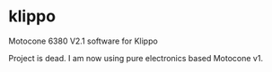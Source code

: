 # klippo
Motocone 6380 V2.1 software for Klippo

Project is dead. I am now using pure electronics based Motocone v1.
